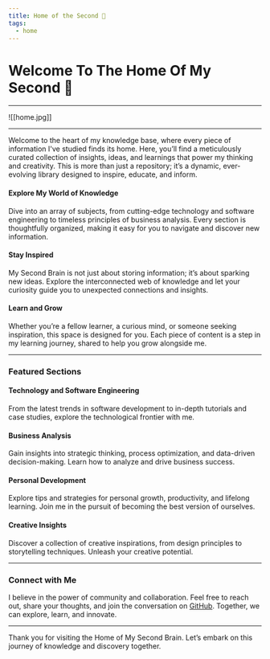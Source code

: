 ```yaml
---
title: Home of the Second 🧠
tags:
  - home
---
```

# Welcome To The Home Of My Second 🧠

---

![[home.jpg]]

---

Welcome to the heart of my knowledge base, where every piece of information I've studied finds its home. Here, you’ll find a meticulously curated collection of insights, ideas, and learnings that power my thinking and creativity. This is more than just a repository; it’s a dynamic, ever-evolving library designed to inspire, educate, and inform.

#### Explore My World of Knowledge

Dive into an array of subjects, from cutting-edge technology and software engineering to timeless principles of business analysis. Every section is thoughtfully organized, making it easy for you to navigate and discover new information.

#### Stay Inspired

My Second Brain is not just about storing information; it’s about sparking new ideas. Explore the interconnected web of knowledge and let your curiosity guide you to unexpected connections and insights.

#### Learn and Grow

Whether you’re a fellow learner, a curious mind, or someone seeking inspiration, this space is designed for you. Each piece of content is a step in my learning journey, shared to help you grow alongside me.

---

### Featured Sections

#### Technology and Software Engineering
From the latest trends in software development to in-depth tutorials and case studies, explore the technological frontier with me.

#### Business Analysis
Gain insights into strategic thinking, process optimization, and data-driven decision-making. Learn how to analyze and drive business success.

#### Personal Development
Explore tips and strategies for personal growth, productivity, and lifelong learning. Join me in the pursuit of becoming the best version of ourselves.

#### Creative Insights
Discover a collection of creative inspirations, from design principles to storytelling techniques. Unleash your creative potential.

---

### Connect with Me

I believe in the power of community and collaboration. Feel free to reach out, share your thoughts, and join the conversation on [GitHub](https://github.com/arkamfahry/knowledge-base). Together, we can explore, learn, and innovate.

---

Thank you for visiting the Home of My Second Brain. Let’s embark on this journey of knowledge and discovery together.
